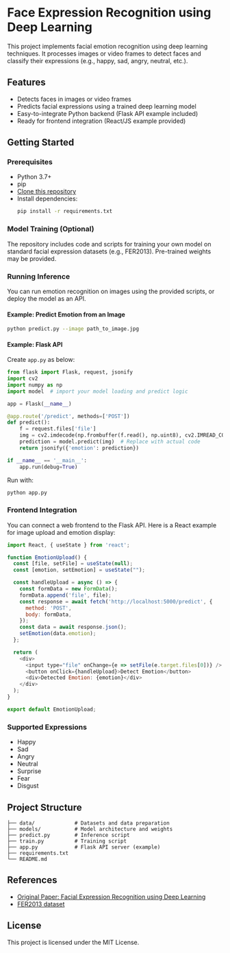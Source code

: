 # Face Expression Recognition using Deep Learning

This project implements facial emotion recognition using deep learning techniques. It processes images or video frames to detect faces and classify their expressions (e.g., happy, sad, angry, neutral, etc.).

## Features

- Detects faces in images or video frames
- Predicts facial expressions using a trained deep learning model
- Easy-to-integrate Python backend (Flask API example included)
- Ready for frontend integration (React/JS example provided)

## Getting Started

### Prerequisites

- Python 3.7+
- pip
- [Clone this repository](https://github.com/kuldeepstechwork/Face-Expression-Recognition-using-Deep-Learning)
- Install dependencies:
  ```bash
  pip install -r requirements.txt
  ```

### Model Training (Optional)

The repository includes code and scripts for training your own model on standard facial expression datasets (e.g., FER2013). Pre-trained weights may be provided.

### Running Inference

You can run emotion recognition on images using the provided scripts, or deploy the model as an API.

#### Example: Predict Emotion from an Image
```bash
python predict.py --image path_to_image.jpg
```

#### Example: Flask API

Create `app.py` as below:
```python
from flask import Flask, request, jsonify
import cv2
import numpy as np
import model  # import your model loading and predict logic

app = Flask(__name__)

@app.route('/predict', methods=['POST'])
def predict():
    f = request.files['file']
    img = cv2.imdecode(np.frombuffer(f.read(), np.uint8), cv2.IMREAD_COLOR)
    prediction = model.predict(img)  # Replace with actual code
    return jsonify({'emotion': prediction})

if __name__ == '__main__':
    app.run(debug=True)
```
Run with:
```bash
python app.py
```

### Frontend Integration

You can connect a web frontend to the Flask API. Here is a React example for image upload and emotion display:

```javascript
import React, { useState } from 'react';

function EmotionUpload() {
  const [file, setFile] = useState(null);
  const [emotion, setEmotion] = useState("");

  const handleUpload = async () => {
    const formData = new FormData();
    formData.append('file', file);
    const response = await fetch('http://localhost:5000/predict', {
      method: 'POST',
      body: formData,
    });
    const data = await response.json();
    setEmotion(data.emotion);
  };

  return (
    <div>
      <input type="file" onChange={e => setFile(e.target.files[0])} />
      <button onClick={handleUpload}>Detect Emotion</button>
      <div>Detected Emotion: {emotion}</div>
    </div>
  );
}

export default EmotionUpload;
```

### Supported Expressions

- Happy
- Sad
- Angry
- Neutral
- Surprise
- Fear
- Disgust

## Project Structure

```
├── data/             # Datasets and data preparation
├── models/           # Model architecture and weights
├── predict.py        # Inference script
├── train.py          # Training script
├── app.py            # Flask API server (example)
├── requirements.txt
└── README.md
```

## References

- [Original Paper: Facial Expression Recognition using Deep Learning](https://github.com/kuldeepstechwork/Face-Expression-Recognition-using-Deep-Learning)
- [FER2013 dataset](https://www.kaggle.com/datasets/msambare/fer2013)

## License

This project is licensed under the MIT License.

